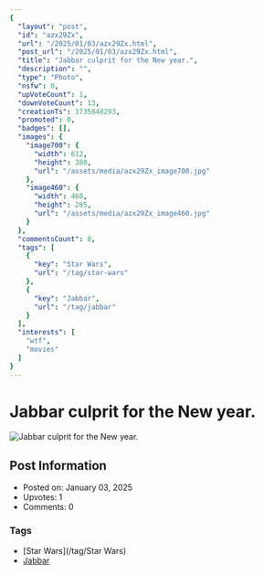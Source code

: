 ```yaml
---
{
  "layout": "post",
  "id": "azx29Zx",
  "url": "/2025/01/03/azx29Zx.html",
  "post_url": "/2025/01/03/azx29Zx.html",
  "title": "Jabbar culprit for the New year.",
  "description": "",
  "type": "Photo",
  "nsfw": 0,
  "upVoteCount": 1,
  "downVoteCount": 13,
  "creationTs": 1735848293,
  "promoted": 0,
  "badges": [],
  "images": {
    "image700": {
      "width": 612,
      "height": 380,
      "url": "/assets/media/azx29Zx_image700.jpg"
    },
    "image460": {
      "width": 460,
      "height": 285,
      "url": "/assets/media/azx29Zx_image460.jpg"
    }
  },
  "commentsCount": 0,
  "tags": [
    {
      "key": "Star Wars",
      "url": "/tag/star-wars"
    },
    {
      "key": "Jabbar",
      "url": "/tag/jabbar"
    }
  ],
  "interests": [
    "wtf",
    "movies"
  ]
}
---
```


# Jabbar culprit for the New year.

![Jabbar culprit for the New year.](/assets/media/azx29Zx_image700.jpg)

## Post Information

- Posted on: January 03, 2025
- Upvotes: 1
- Comments: 0

### Tags

- [Star Wars](/tag/Star Wars)
- [Jabbar](/tag/Jabbar)
